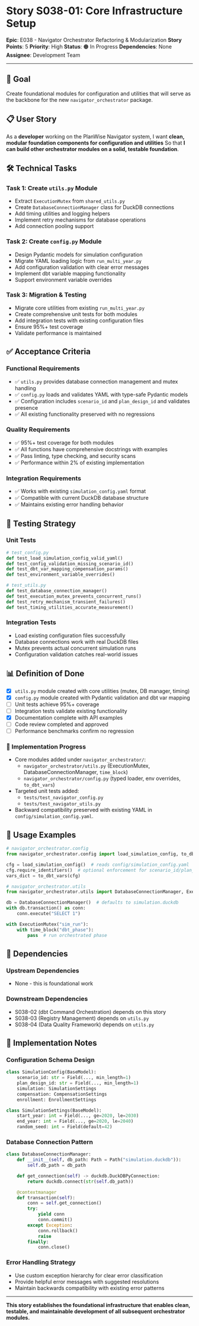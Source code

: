 # Story S038-01: Core Infrastructure Setup

**Epic**: E038 - Navigator Orchestrator Refactoring & Modularization
**Story Points**: 5
**Priority**: High
**Status**: 🟠 In Progress
**Dependencies**: None
**Assignee**: Development Team

---

## 🎯 **Goal**

Create foundational modules for configuration and utilities that will serve as the backbone for the new `navigator_orchestrator` package.

## 📋 **User Story**

As a **developer** working on the PlanWise Navigator system,
I want **clean, modular foundation components for configuration and utilities**
So that **I can build other orchestrator modules on a solid, testable foundation**.

## 🛠 **Technical Tasks**

### **Task 1: Create `utils.py` Module**
- Extract `ExecutionMutex` from `shared_utils.py`
- Create `DatabaseConnectionManager` class for DuckDB connections
- Add timing utilities and logging helpers
- Implement retry mechanisms for database operations
- Add connection pooling support

### **Task 2: Create `config.py` Module**
- Design Pydantic models for simulation configuration
- Migrate YAML loading logic from `run_multi_year.py`
- Add configuration validation with clear error messages
- Implement dbt variable mapping functionality
- Support environment variable overrides

### **Task 3: Migration & Testing**
- Migrate core utilities from existing `run_multi_year.py`
- Create comprehensive unit tests for both modules
- Add integration tests with existing configuration files
- Ensure 95%+ test coverage
- Validate performance is maintained

## ✅ **Acceptance Criteria**

### **Functional Requirements**
- ✅ `utils.py` provides database connection management and mutex handling
- ✅ `config.py` loads and validates YAML with type-safe Pydantic models
- ✅ Configuration includes `scenario_id` and `plan_design_id` and validates presence
- ✅ All existing functionality preserved with no regressions

### **Quality Requirements**
- ✅ 95%+ test coverage for both modules
- ✅ All functions have comprehensive docstrings with examples
- ✅ Pass linting, type checking, and security scans
- ✅ Performance within 2% of existing implementation

### **Integration Requirements**
- ✅ Works with existing `simulation_config.yaml` format
- ✅ Compatible with current DuckDB database structure
- ✅ Maintains existing error handling behavior

## 🧪 **Testing Strategy**

### **Unit Tests**
```python
# test_config.py
def test_load_simulation_config_valid_yaml()
def test_config_validation_missing_scenario_id()
def test_dbt_var_mapping_compensation_params()
def test_environment_variable_overrides()

# test_utils.py
def test_database_connection_manager()
def test_execution_mutex_prevents_concurrent_runs()
def test_retry_mechanism_transient_failures()
def test_timing_utilities_accurate_measurement()
```

### **Integration Tests**
- Load existing configuration files successfully
- Database connections work with real DuckDB files
- Mutex prevents actual concurrent simulation runs
- Configuration validation catches real-world issues

## 📊 **Definition of Done**

- [x] `utils.py` module created with core utilities (mutex, DB manager, timing)
- [x] `config.py` module created with Pydantic validation and dbt var mapping
- [ ] Unit tests achieve 95%+ coverage
- [ ] Integration tests validate existing functionality
- [x] Documentation complete with API examples
- [ ] Code review completed and approved
- [ ] Performance benchmarks confirm no regression

### 🔧 Implementation Progress

- Core modules added under `navigator_orchestrator/`:
  - `navigator_orchestrator/utils.py` (ExecutionMutex, DatabaseConnectionManager, `time_block`)
  - `navigator_orchestrator/config.py` (typed loader, env overrides, `to_dbt_vars`)
- Targeted unit tests added:
  - `tests/test_navigator_config.py`
  - `tests/test_navigator_utils.py`
- Backward compatibility preserved with existing YAML in `config/simulation_config.yaml`.

## 📘 **Usage Examples**

```python
# navigator_orchestrator.config
from navigator_orchestrator.config import load_simulation_config, to_dbt_vars

cfg = load_simulation_config()  # reads config/simulation_config.yaml
cfg.require_identifiers()  # optional enforcement for scenario_id/plan_design_id
vars_dict = to_dbt_vars(cfg)

# navigator_orchestrator.utils
from navigator_orchestrator.utils import DatabaseConnectionManager, ExecutionMutex, time_block

db = DatabaseConnectionManager()  # defaults to simulation.duckdb
with db.transaction() as conn:
    conn.execute("SELECT 1")

with ExecutionMutex("sim_run"):
    with time_block("dbt_phase"):
        pass  # run orchestrated phase
```

## 🔗 **Dependencies**

### **Upstream Dependencies**
- None - this is foundational work

### **Downstream Dependencies**
- S038-02 (dbt Command Orchestration) depends on this story
- S038-03 (Registry Management) depends on `utils.py`
- S038-04 (Data Quality Framework) depends on `utils.py`

## 📝 **Implementation Notes**

### **Configuration Schema Design**
```python
class SimulationConfig(BaseModel):
    scenario_id: str = Field(..., min_length=1)
    plan_design_id: str = Field(..., min_length=1)
    simulation: SimulationSettings
    compensation: CompensationSettings
    enrollment: EnrollmentSettings

class SimulationSettings(BaseModel):
    start_year: int = Field(..., ge=2020, le=2030)
    end_year: int = Field(..., ge=2020, le=2040)
    random_seed: int = Field(default=42)
```

### **Database Connection Pattern**
```python
class DatabaseConnectionManager:
    def __init__(self, db_path: Path = Path("simulation.duckdb")):
        self.db_path = db_path

    def get_connection(self) -> duckdb.DuckDBPyConnection:
        return duckdb.connect(str(self.db_path))

    @contextmanager
    def transaction(self):
        conn = self.get_connection()
        try:
            yield conn
            conn.commit()
        except Exception:
            conn.rollback()
            raise
        finally:
            conn.close()
```

### **Error Handling Strategy**
- Use custom exception hierarchy for clear error classification
- Provide helpful error messages with suggested resolutions
- Maintain backwards compatibility with existing error patterns

---

**This story establishes the foundational infrastructure that enables clean, testable, and maintainable development of all subsequent orchestrator modules.**

